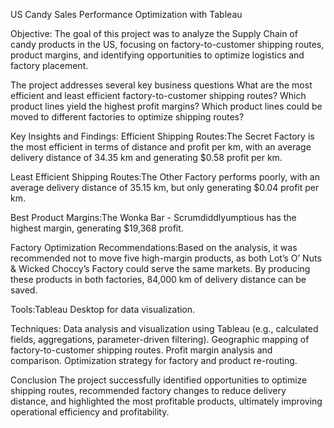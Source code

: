  US Candy Sales Performance Optimization with Tableau

Objective:
The goal of this project was to analyze the Supply Chain of candy products in the US, focusing on factory-to-customer shipping routes, product margins, and identifying opportunities to optimize logistics and factory placement.

The project addresses several key business questions
What are the most efficient and least efficient factory-to-customer shipping routes?
Which product lines yield the highest profit margins?
Which product lines could be moved to different factories to optimize shipping routes?

Key Insights and Findings:
Efficient Shipping Routes:The Secret Factory is the most efficient in terms of distance and profit per km, with an average delivery distance of 34.35 km and generating $0.58 profit per km.

Least Efficient Shipping Routes:The Other Factory performs poorly, with an average delivery distance of 35.15 km, but only generating $0.04 profit per km.

Best Product Margins:The Wonka Bar - Scrumdiddlyumptious has the highest margin, generating $19,368 profit.

Factory Optimization Recommendations:Based on the analysis, it was recommended not to move five high-margin products, as both Lot’s O’ Nuts & Wicked Choccy’s Factory could serve the same markets. By producing these products in both factories, 84,000 km of delivery distance can be saved.

Tools:Tableau Desktop for data visualization.

Techniques:
Data analysis and visualization using Tableau (e.g., calculated fields, aggregations, parameter-driven filtering).
Geographic mapping of factory-to-customer shipping routes.
Profit margin analysis and comparison.
Optimization strategy for factory and product re-routing.

Conclusion
The project successfully identified opportunities to optimize shipping routes, recommended factory changes to reduce delivery distance, and highlighted the most profitable products, ultimately improving operational efficiency and profitability.

